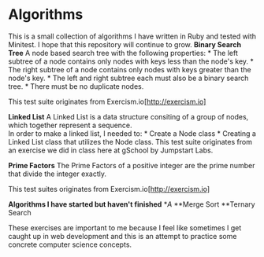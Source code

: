 Algorithms
==========
This is a small collection of algorithms I have written in Ruby and tested with Minitest.  I hope that this repository will continue to grow. 
**Binary Search Tree** 
  A node based search tree with the following properties: 
    * The left subtree of a node contains only nodes with keys less than the node's key.
    * The right subtree of a node contains only nodes with keys greater than the node's key.
    * The left and right subtree each must also be a binary search tree.
    * There must be no duplicate nodes.
    
  This test suite originates from Exercism.io[http://exercism.io]

**Linked List**
  A Linked List is a data structure consiting of a group of nodes, which together represent a sequence.  
  In order to make a linked list, I needed to: 
    *  Create a Node class
    *  Creating a Linked List class that utilizes the Node class. 
  This test suite originates from an exercise we did in class here at gSchool by Jumpstart Labs. 

**Prime Factors**
  The Prime Factors of a positive integer are the prime number that divide the integer exactly.  
  
  This test suites originates from Exercism.io[http://exercism.io]

**Algorithms I have started but haven't finished**
**A*
**Merge Sort
**Ternary Search

These exercises are important to me because I feel like sometimes I get caught up in web development and this is an attempt to practice some concrete computer science concepts.  
